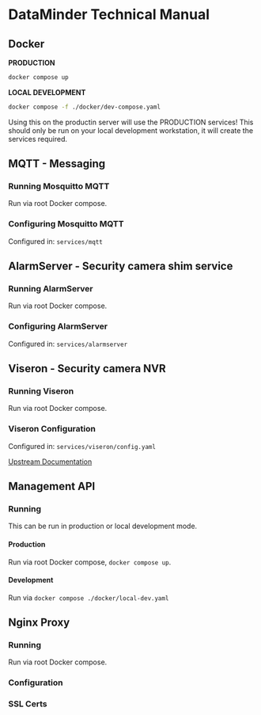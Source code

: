 # DataMinder Technical Manual

## Docker 

**PRODUCTION**

```sh
docker compose up
```

**LOCAL DEVELOPMENT**

```sh
docker compose -f ./docker/dev-compose.yaml 
```

Using this on the productin server will use the PRODUCTION services!
This should only be run on your local development workstation, it will create the services required.

## MQTT - Messaging

### Running Mosquitto MQTT

Run via root Docker compose.

### Configuring Mosquitto MQTT

Configured in: `services/mqtt`

## AlarmServer - Security camera shim service

### Running AlarmServer

Run via root Docker compose.

### Configuring AlarmServer

Configured in: `services/alarmserver`

## Viseron - Security camera NVR

### Running Viseron

Run via root Docker compose.

### Viseron Configuration

Configured in: `services/viseron/config.yaml`

[Upstream Documentation](https://viseron.netlify.app/docs/documentation)

## Management API

### Running

This can be run in production or local development mode.

#### Production

Run via root Docker compose, `docker compose up`.

#### Development

Run via `docker compose ./docker/local-dev.yaml`

## Nginx Proxy

### Running

Run via root Docker compose.

### Configuration

### SSL Certs


